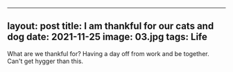  ---
  layout: post
  title: I am thankful for our cats and dog
  date: 2021-11-25
  image: 03.jpg
  tags: Life
  ---

What are we thankful for? Having a day off from work and be together. Can't get hygger than this.
